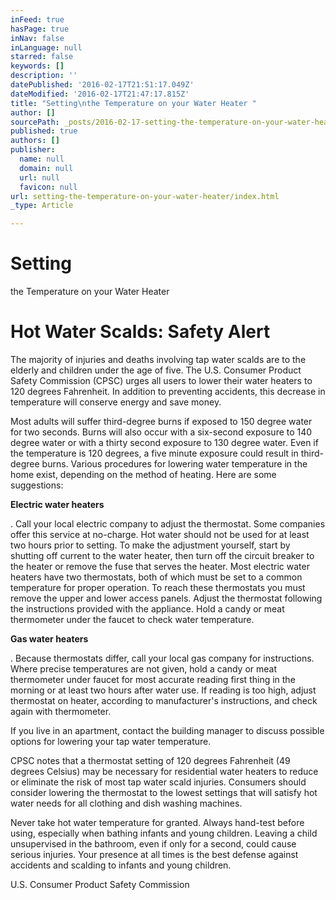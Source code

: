 ```yaml
---
inFeed: true
hasPage: true
inNav: false
inLanguage: null
starred: false
keywords: []
description: ''
datePublished: '2016-02-17T21:51:17.049Z'
dateModified: '2016-02-17T21:47:17.815Z'
title: "Setting\nthe Temperature on your Water Heater "
author: []
sourcePath: _posts/2016-02-17-setting-the-temperature-on-your-water-heater.md
published: true
authors: []
publisher:
  name: null
  domain: null
  url: null
  favicon: null
url: setting-the-temperature-on-your-water-heater/index.html
_type: Article

---
```

# Setting
the Temperature on your Water Heater 

# Hot Water Scalds: Safety Alert

The
majority of injuries and deaths involving tap water scalds are to the
elderly and children under the age of five. The U.S. Consumer Product
Safety Commission (CPSC) urges all users to lower their water heaters
to 120 degrees Fahrenheit. In addition to preventing accidents, this
decrease in temperature will conserve energy and save money.

Most
adults will suffer third-degree burns if exposed to 150 degree water
for two seconds. Burns will also occur with a six-second exposure to
140 degree water or with a thirty second exposure to 130 degree
water. Even if the temperature is 120 degrees, a five minute exposure
could result in third-degree burns. Various procedures for lowering
water temperature in the home exist, depending on the method of
heating. Here are some suggestions:

**Electric
water heaters**

.
Call your local electric company to adjust the thermostat. Some
companies offer this service at no-charge. Hot water should not be
used for at least two hours prior to setting. To make the adjustment
yourself, start by shutting off current to the water heater, then
turn off the circuit breaker to the heater or remove the fuse that
serves the heater. Most electric water heaters have two thermostats,
both of which must be set to a common temperature for proper
operation. To reach these thermostats you must remove the upper and
lower access panels. Adjust the thermostat following the instructions
provided with the appliance. Hold a candy or meat thermometer under
the faucet to check water temperature.

**Gas
water heaters**

.
Because thermostats differ, call your local gas company for
instructions. Where precise temperatures are not given, hold a candy
or meat thermometer under faucet for most accurate reading first
thing in the morning or at least two hours after water use. If
reading is too high, adjust thermostat on heater, according to
manufacturer's instructions, and check again with thermometer.

If you live in an apartment, contact
the building manager to discuss possible options for lowering your
tap water temperature. 

CPSC
notes that a thermostat setting of 120 degrees Fahrenheit (49 degrees
Celsius) may be necessary for residential water heaters to reduce or
eliminate the risk of most tap water scald injuries. Consumers should
consider lowering the thermostat to the lowest settings that will
satisfy hot water needs for all clothing and dish washing machines.

Never
take hot water temperature for granted. Always hand-test before
using, especially when bathing infants and young children. Leaving a
child unsupervised in the bathroom, even if only for a second, could
cause serious injuries. Your presence at all times is the best
defense against accidents and scalding to infants and young children.

U.S.
Consumer Product Safety Commission